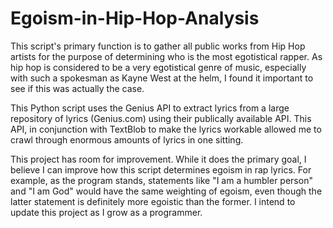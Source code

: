 # Egoism-in-Hip-Hop-Analysis
This script's primary function is to gather all public works from Hip Hop artists for the purpose of determining who is the most egotistical rapper. As hip hop is considered to be a very egotistical genre of music, especially with such a spokesman as Kayne West at the helm, I found it important to see if this was actually the case. 

This Python script uses the Genius API to extract lyrics from a large repository of lyrics (Genius.com) using their publically available API. This API, in conjunction with TextBlob to make the lyrics workable allowed me to crawl through enormous amounts of lyrics in one sitting. 

This project has room for improvement. While it does the primary goal, I believe I can improve how this script determines egoism in rap lyrics. For example, as the program stands, statements like "I am a humbler person" and "I am God" would have the same weighting of egoism, even though the latter statement is definitely more egoistic than the former. I intend to update this project as I grow as a programmer.
